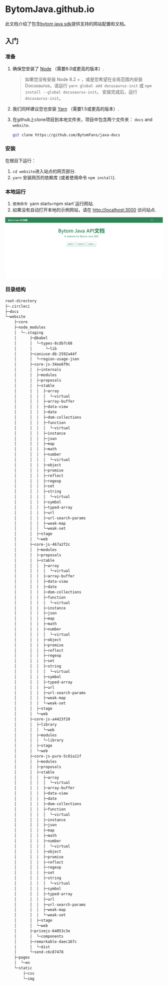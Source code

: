 # BytomJava.github.io
此文档介绍了包含[bytom java sdk](<https://github.com/Bytom/bytom-java-sdk>)提供支持的网站配置和文档。

## 入门

### 准备

1. 确保您安装了 [Node](https://nodejs.org/en/download/) （需要8.0或更高的版本）.
   
      > 如果您没有安装 Node 8.2 + ，或是您希望在全局范围内安装 Docusaurus，请运行 `yarn global add docusaurus-init` 或 `npm install --global docusaurus-init`。 安装完成后，运行 `docusaurus-init`。

2. 我们同样建议您也安装 [Yarn](https://yarnpkg.com/en/docs/install) （需要1.5或更高的版本）.

3. 在github上clone项目到本地文件夹，项目中包含两个文件夹： `docs` and `website`.

   ```bash
   git clone https://github.com/BytomFans/java-docs
   ```

### 安装

在根目下运行：

1. `cd website`进入站点的网页部分.
2. `yarn` 安装网页的依赖库 (或者使用命令 `npm install`).

### 本地运行

1. `使用命令 `yarn start` or `npm start`运行网站.
2. 如果没有自动打开本地的示例网站，请在 [http://localhost:3000](http://localhost:3000/) 访问站点.


![img](img/example.png)

### 目录结构

```bash
root-directory
├─.circleci
├─docs
└─website
    ├─core
    ├─node_modules
    │  └─.staging
    │      ├─@babel
    │      │  └─types-8cdb7c68
    │      │      └─lib
    │      ├─caniuse-db-2592a44f
    │      │  └─region-usage-json
    │      ├─core-js-34ee6f9c
    │      │  ├─internals
    │      │  ├─modules
    │      │  ├─proposals
    │      │  ├─stable
    │      │  │  ├─array
    │      │  │  │  └─virtual
    │      │  │  ├─array-buffer
    │      │  │  ├─data-view
    │      │  │  ├─date
    │      │  │  ├─dom-collections
    │      │  │  ├─function
    │      │  │  │  └─virtual
    │      │  │  ├─instance
    │      │  │  ├─json
    │      │  │  ├─map
    │      │  │  ├─math
    │      │  │  ├─number
    │      │  │  │  └─virtual
    │      │  │  ├─object
    │      │  │  ├─promise
    │      │  │  ├─reflect
    │      │  │  ├─regexp
    │      │  │  ├─set
    │      │  │  ├─string
    │      │  │  │  └─virtual
    │      │  │  ├─symbol
    │      │  │  ├─typed-array
    │      │  │  ├─url
    │      │  │  ├─url-search-params
    │      │  │  ├─weak-map
    │      │  │  └─weak-set
    │      │  ├─stage
    │      │  └─web
    │      ├─core-js-467a2f2c
    │      │  ├─modules
    │      │  ├─proposals
    │      │  ├─stable
    │      │  │  ├─array
    │      │  │  │  └─virtual
    │      │  │  ├─array-buffer
    │      │  │  ├─data-view
    │      │  │  ├─date
    │      │  │  ├─dom-collections
    │      │  │  ├─function
    │      │  │  │  └─virtual
    │      │  │  ├─instance
    │      │  │  ├─json
    │      │  │  ├─map
    │      │  │  ├─math
    │      │  │  ├─number
    │      │  │  │  └─virtual
    │      │  │  ├─object
    │      │  │  ├─promise
    │      │  │  ├─reflect
    │      │  │  ├─regexp
    │      │  │  ├─set
    │      │  │  ├─string
    │      │  │  │  └─virtual
    │      │  │  ├─symbol
    │      │  │  ├─typed-array
    │      │  │  ├─url
    │      │  │  ├─url-search-params
    │      │  │  ├─weak-map
    │      │  │  └─weak-set
    │      │  ├─stage
    │      │  └─web
    │      ├─core-js-a4423f20
    │      │  ├─library
    │      │  │  └─web
    │      │  ├─modules
    │      │  │  └─library
    │      │  ├─stage
    │      │  └─web
    │      ├─core-js-pure-5c81a11f
    │      │  ├─modules
    │      │  ├─proposals
    │      │  ├─stable
    │      │  │  ├─array
    │      │  │  │  └─virtual
    │      │  │  ├─array-buffer
    │      │  │  ├─data-view
    │      │  │  ├─date
    │      │  │  ├─dom-collections
    │      │  │  ├─function
    │      │  │  │  └─virtual
    │      │  │  ├─instance
    │      │  │  ├─json
    │      │  │  ├─map
    │      │  │  ├─math
    │      │  │  ├─number
    │      │  │  │  └─virtual
    │      │  │  ├─object
    │      │  │  ├─promise
    │      │  │  ├─reflect
    │      │  │  ├─regexp
    │      │  │  ├─set
    │      │  │  ├─string
    │      │  │  │  └─virtual
    │      │  │  ├─symbol
    │      │  │  ├─typed-array
    │      │  │  ├─url
    │      │  │  ├─url-search-params
    │      │  │  ├─weak-map
    │      │  │  └─weak-set
    │      │  ├─stage
    │      │  └─web
    │      ├─prismjs-64053c3e
    │      │  └─components
    │      ├─remarkable-daec167c
    │      │  └─dist
    │      └─send-c6c87478
    ├─pages
    │  └─en
    └─static
        ├─css
        └─img
```
